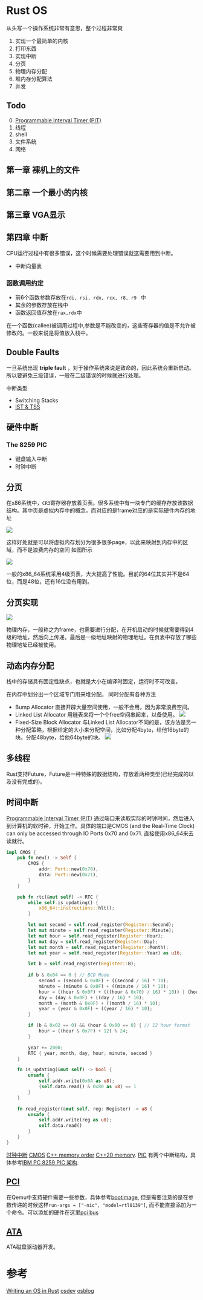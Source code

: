 # Rust OS
从头写一个操作系统非常有意思，整个过程非常爽

1. 实现一个最简单的内核
2. 打印东西
3. 实现中断
4. 分页
5. 物理内存分配
6. 堆内存分配算法
7. 并发

## Todo

0. [Programmable Interval Timer (PIT)](https://wiki.osdev.org/Programmable_Interval_Timer)
1. 线程
2. shell
3. 文件系统
4. 网络

## 第一章 裸机上的文件



## 第二章 一个最小的内核


## 第三章 VGA显示

## 第四章 中断
CPU运行过程中有很多错误，这个时候需要处理错误就这需要用到中断。

- 中断向量表

### 函数调用约定
- 前6个函数参数存放在```rdi, rsi, rdx, rcx, r8, r9 ``` 中
- 其余的参数存放在栈中
- 函数返回值存放在```rax,rdx```中

在一个函数(callee)被调用过程中,参数是不能改变的，这些寄存器的值是不允许被修改的。一般来说是将值放入栈中。

## Double Faults
一旦系统出现 **triple fault** ，对于操作系统来说是致命的，因此系统会重新启动。 所以要避免三级错误，一般在二级错误的时候就进行处理。

中断类型

- Switching Stacks
- [IST & TSS](https://os.phil-opp.com/double-fault-exceptions/#the-ist-and-tss)

## 硬件中断

### The 8259 PIC

- 键盘输入中断
- 时钟中断

## 分页

在x86系统中，```CR3```寄存器存放着页表。很多系统中有一块专门的缓存存放该数据结构。其中页是虚拟内存中的概念，而对应的是frame对应的是实际硬件内存的地址

![](https://os.phil-opp.com/paging-introduction/paging-page-tables.svg)

这样好处就是可以将虚拟内存划分为很多很多page，以此来映射到内存中的区域，而不是浪费内存的空间 如图所示

![](https://os.phil-opp.com/paging-introduction/segmentation-fragmentation.svg)

一般的x86_64系统采用4级页表，大大提高了性能。目前的64位其实并不是64位，而是48位，还有16位没有用到。

## 分页实现

![](https://os.phil-opp.com/paging-introduction/x86_64-page-table-translation.svg)

物理内存，一般称之为frame，也需要进行分配，在开机启动的时候就需要得到4级的地址，然后向上传递，最后是一级地址映射的物理地址。在页表中存放了哪些物理地址已经被使用。

## 动态内存分配
栈中的存储具有固定性缺点，也就是大小在编译时固定，运行时不可改变。

在内存中划分出一个区域专门用来堆分配。 同时分配有各种方法

- Bump Allocator
直接开辟大量空间使用，一般不会用，因为非常浪费空间。
- Linked List Allocator
用链表来将一个个free空间串起来，以备使用。
![](https://os.phil-opp.com/allocator-designs/linked-list-allocation.svg)
- Fixed-Size Block Allocator
与Linked List Allocator不同的是，该方法是另一种分配策略，根据给定的大小来分配空间，比如分配4byte，给他16byte的块。分配48byte，给他64byte的块。
![](https://os.phil-opp.com/allocator-designs/fixed-size-block-example.svg)




## 多线程
Rust支持Future，Future是一种特殊的数据结构，存放着两种类型(已经完成的以及没有完成的)。



## 时间中断
[Programmable Interval Timer (PIT)](https://wiki.osdev.org/Programmable_Interval_Timer)
通过端口来读取实际的时钟时间，然后进入到计算机的软时钟，开始工作。具体的端口是CMOS (and the Real-Time Clock) can only be accessed through IO Ports 0x70 and 0x71. 直接使用x86_64来去读就行。
```rust
impl CMOS {
    pub fn new() -> Self {
        CMOS {
            addr: Port::new(0x70),
            data: Port::new(0x71),
        }
    }

    pub fn rtc(&mut self) -> RTC {
        while self.is_updating() {
            x86_64::instructions::hlt();
        }

        let mut second = self.read_register(Register::Second);
        let mut minute = self.read_register(Register::Minute);
        let mut hour = self.read_register(Register::Hour);
        let mut day = self.read_register(Register::Day);
        let mut month = self.read_register(Register::Month);
        let mut year = self.read_register(Register::Year) as u16;

        let b = self.read_register(Register::B);
        
        if b & 0x04 == 0 { // BCD Mode
            second = (second & 0x0F) + ((second / 16) * 10);
            minute = (minute & 0x0F) + ((minute / 16) * 10);
            hour = ((hour & 0x0F) + (((hour & 0x70) / 16) * 10)) | (hour & 0x80);
            day = (day & 0x0F) + ((day / 16) * 10);
            month = (month & 0x0F) + ((month / 16) * 10);
            year = (year & 0x0F) + ((year / 16) * 10);
        }

        if (b & 0x02 == 0) && (hour & 0x80 == 0) { // 12 hour format
            hour = ((hour & 0x7F) + 12) % 24;
        }

        year += 2000;
        RTC { year, month, day, hour, minute, second }
    }

    fn is_updating(&mut self) -> bool {
        unsafe {
            self.addr.write(0x0A as u8);
            (self.data.read() & 0x80 as u8) == 1
        }
    }

    fn read_register(&mut self, reg: Register) -> u8 {
        unsafe {
            self.addr.write(reg as u8);
            self.data.read()
        }
    }
}
```
[时钟中断](https://blog.csdn.net/wrx1721267632/article/details/50527595)
[CMOS](https://wiki.osdev.org/CMOS)
[C++ memory order](https://www.zhihu.com/question/24301047)
[C++20 memory](https://en.cppreference.com/w/cpp/atomic/memory_order).
[PIC](https://wiki.osdev.org/8259_PIC)
有两个中断结构，具体参考[IBM PC 8259 PIC 架构](https://wiki.osdev.org/8259_PIC).

## [PCI](https://wiki.osdev.org/PCI)
在Qemu中支持硬件需要一些参数，具体参考[bootimage](https://github.com/rust-osdev/bootimage), 但是需要注意的是在参数传递的时候这样```run-args = ["-nic", "model=rtl8139"]```, 而不能直接添加为一个命令。可以添加的硬件在这里[pci bus](https://www.linux-kvm.org/page/Hotadd_pci_devices)

## [ATA](https://wiki.osdev.org/ATA_PIO_Mode)
ATA磁盘驱动器开发。


# 参考
[Writing an OS in Rust](https://os.phil-opp.com)
[osdev](https://wiki.osdev.org)
[osblog](https://github.com/sgmarz/osblog)

